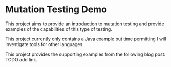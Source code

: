 # Mutation Testing Demo

This project aims to provide an introduction to mutation testing and provide examples of the capabilities of this type of testing.

This project currently only contains a Java example but time permitting I will investigate tools for other languages.

This project provides the supporting examples from the following blog post: TODO add link.
